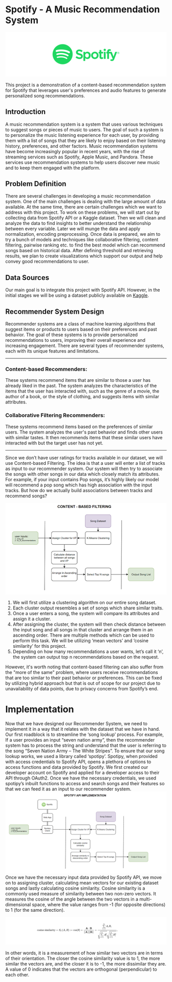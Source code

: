 # Spotify - A Music Recommendation System

![banner](assets/banner.png)

This project is a demonstration of a content-based recommendation system for Spotify that leverages user's preferences and audio features to generate personalized song recommendations.
## Introduction
A music recommendation system is a system that uses various techniques to suggest songs or pieces of music to users. The goal of such a system is to personalize the music listening experience for each user, by providing them with a list of songs that they are likely to enjoy based on their listening history, preferences, and other factors. Music recommendation systems have become increasingly popular in recent years, with the rise of streaming services such as Spotify, Apple Music, and Pandora. These services use recommendation systems to help users discover new music and to keep them engaged with the platform.

## Problem Definition
There are several challenges in developing a music recommendation system. One of the main challenges is dealing with the large amount of data available. At the same time, there are certain challenges which we want to address with this project. To work on these problems, we will start out by collecting data from Spotify API or a Kaggle dataset. Then we will clean and analyze the data to find insights to better understand the relationship between every variable. Later we will munge the data and apply normalization, encoding preprocessing. Once data is prepared, we aim to try a bunch of models and techniques like collaborative filtering, content filtering, pairwise ranking etc. to find the best model which can recommend songs based on historical data. After defining threshold and retrieving results, we plan to create visualizations which support our output and help convey good recommendations to user.

## Data Sources
Our main goal is to integrate this project with Spotify API. However, in the initial stages we will be using a dataset publicly available on [Kaggle](https://www.kaggle.com/datasets/vatsalmavani/spotify-dataset).

## Recommender System Design
Recommender systems are a class of machine learning algorithms that suggest items or products to users based on their preferences and past behavior. The goal of these systems is to provide personalized recommendations to users, improving their overall experience and increasing engagement. There are several types of recommender systems, each with its unique features and limitations.

---

### Content-based Recommenders: 
These systems recommend items that are similar to those a user has already liked in the past. The system analyzes the characteristics of the items that the user has interacted with, such as the genre of a movie, the author of a book, or the style of clothing, and suggests items with similar attributes.
### Collaborative Filtering Recommenders:
These systems recommend items based on the preferences of similar users. The system analyzes the user's past behavior and finds other users with similar tastes. It then recommends items that these similar users have interacted with but the target user has not yet.

---

Since we don’t have user ratings for tracks available in our dataset, we will use Content-based Filtering. The idea is that a user will enter a list of tracks as input to our recommender system. Our system will then try to associate the songs with other songs in our data which closely match its attributes. For example, if your input contains Pop songs, it’s highly likely our model will recommend a pop song which has high association with the input tracks. 
But how do we actually build associations between tracks and recommend songs?

![banner](assets/implementation1.png)

1.	We will first utilize a clustering algorithm on our entire song dataset.
2.	Each cluster output resembles a set of songs which share similar traits.
3.	Once a user enters a song, the system will compare its attributes and assign it a cluster. 
4.	After assigning the cluster, the system will then check distance between the input song and all songs in that cluster and arrange them in an ascending order. There are multiple methods which can be used to perform this task. We will be utilizing ‘mean vectors’ and ‘cosine similarity’ for this project.
5.	Depending on how many recommendations a user wants, let’s call it ‘n’, the system can output top n recommendations based on the request.

However, it's worth noting that content-based filtering can also suffer from the "more of the same" problem, where users receive recommendations that are too similar to their past behavior or preferences. This can be fixed by utilizing hybrid approach but that is out of scope for our project due to unavailability of data points, due to privacy concerns from Spotify’s end.

# Implementation
Now that we have designed our Recommender System, we need to implement it in a way that it relates with the dataset that we have in hand. Our first roadblock is to streamline the ‘song lookup’ process. For example, If a user provides an input “seven nation army”, then the recommender system has to process the string and understand that the user is referring to the song “Seven Nation Army – The White Stripes”. 
To ensure that our song lookup works, we used a library called ‘spotipy’. Spotipy, when provided with access credentials to Spotify API, opens a plethora of options to access functions and data provided by Spotify. We first created our developer account on Spotify and applied for a developer access to their API through OAuth2. 
Once we have the necessary credentials, we used spotipy’s inbuilt functions to access and search songs and their features so that we can feed it as an input to our recommender system.
![banner](assets/implementation2.png)
Once we have the necessary input data provided by Spotify API, we move on to assigning cluster, calculating mean vectors for our existing dataset songs and lastly calculating cosine similarity. Cosine similarity is a commonly used measure of similarity between two non-zero vectors. It measures the cosine of the angle between the two vectors in a multi-dimensional space, where the value ranges from -1 (for opposite directions) to 1 (for the same direction).

![banner](assets/cosine.png)

In other words, it is a measurement of how similar two vectors are in terms of their orientation. The closer the cosine similarity value is to 1, the more similar the vectors are, and the closer it is to -1, the more dissimilar they are. A value of 0 indicates that the vectors are orthogonal (perpendicular) to each other.


